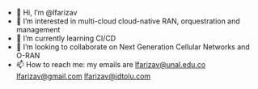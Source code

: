 - 👋 Hi, I’m @lfarizav
- 👀 I’m interested in multi-cloud cloud-native RAN, orquestration and management
- 🌱 I’m currently learning CI/CD
- 💞️ I’m looking to collaborate on Next Generation Cellular Networks and O-RAN
- 📫 How to reach me: my emails are lfarizav@unal.edu.co lfarizav@gmail.com lfarizav@idtolu.com

<!---
lfarizav/lfarizav is a ✨ special ✨ repository because its `README.md` (this file) appears on your GitHub profile.
You can click the Preview link to take a look at your changes.
--->
